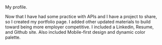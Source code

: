 My profile.

Now that I have had some practice with APIs and I have a project to share, so I created my portfolio page. I added other updated materials to build toward being more employer competitive. I included a Linkedin, Resume, and Github site. Also included Mobile-first design and dynamic color palette.